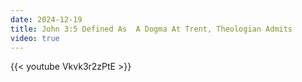 ```yaml
---
date: 2024-12-19
title: John 3:5 Defined As  A Dogma At Trent, Theologian Admits
video: true
---
```



{{< youtube Vkvk3r2zPtE >}}
